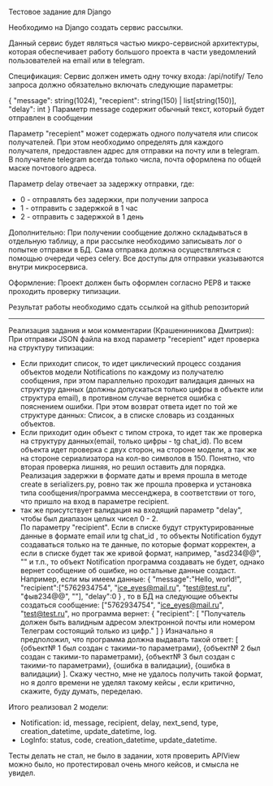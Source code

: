 Тестовое задание для Django

Необходимо на Django создать сервис рассылки.

Данный сервис будет являться частью микро-сервисной архитектуры, которая обеспечивает работу большого проекта в части
уведомлений пользователей на email или в telegram.

Спецификация:
Сервис должен иметь одну точку входа: /api/notify/
Тело запроса должно обязательно включать следующие параметры:

{
"message": string(1024),
"recepient": string(150) | list[string(150)],
"delay": int
}
Параметр message содержит обычный текст, который будет отправлен в сообщении

Параметр "recepient" может содержать одного получателя или список получателей.
При этом необходимо определять для каждого получателя, предоставлен адрес для отправки на почту или в telegram.
В получателе telegram всегда только числа, почта оформлена по общей маске почтового адреса.

Параметр delay отвечает за задержку отправки, где:

- 0 - отправлять без задержки, при получении запроса
- 1 - отправить с задержкой в 1 час
- 2 - отправить с задержкой в 1 день

Дополнительно:
При получении сообщение должно складываться в отдельную таблицу, а при рассылке необходимо записывать лог о попытке
отправки в БД. Сама отправка должна осуществляться с помощью очереди через celery.
Все доступы для отправки указываются внутри микросервиса.

Оформление:
Проект должен быть оформлен согласно PEP8 и также проходить проверку типизации.

Результат работы необходимо сдать ссылкой на github репозиторий

------------------------------------------------------------------------------------------------------------------------

Реализация задания и мои комментарии (Крашенинникова Дмитрия):
При отправки JSON файла на вход параметр "recepient" идет проверка на структуру типизации:

- Если приходит список, то идет циклический процесс создания объектов модели Notifications по каждому из получателю
  сообщения, при этом параллельно проходит валидация данных на структуру данных (должны допускаться только цифры в
  объекте
  или структура email),
  в противном случае вернется ошибка с пояснением ошибки. При этом возврат ответа идет по той же структуре данных:
  Список,
  а в списке словарь из созданных объектов.
- Если приходит один объект с типом строка, то идет так же проверка на структуру данных(email, только цифры - tg
  chat_id).
  По всем объекта идет проверка с двух сторон, на стороне модели, а так же на стороне сериализатора на кол-во символов
  в 150.
  Понятно, что вторая проверка лишняя, но решил оставить для порядка.
  Реализация задержки в формате даты и время прошла в методе create в serializers.py, ровно так же прошла проверка и
  установка типа сообщения/программа мессенджера, в соответствии от того, что пришло на вход в параметре recipient. 
- так же присутствует валидация на входящий параметр "delay", чтобы был диапазон целых чисел 0 - 2.  
По параметру "recipient". Если в списке будут структурированные данные в формате email или tg chat_id , то объекты Notification будут 
создаваться только на те данные, по которые формат корректен, а если в списке будет так же кривой формат, например, 
"asd234@@", "" и т.п., то объект Notification программа создавать не будет, однако вернет сообщение об ошибке, но остальные данные создаст. 
Например, если мы имеем данные:
{
    "message":"Hello, world!",
    "recipient":["5762934754", "ice_eyes@mail.ru", "test@test.ru", "фыв234@@", ""],
    "delay":0
}
, то в БД на следующие объекты создаться сообщение: ["5762934754", "ice_eyes@mail.ru", "test@test.ru", но программа вернет:
{
    "recipient": [
        "Получатель должен быть валидным адресом электронной почты или номером Телеграм состоящий только из цифр."
    ]
}
Изначально я предположил, что программа должна выдавать такой ответ:
[
{объект№ 1 был создан с такими-то параметрами}, 
{объект№ 2 был создан с такими-то параметрами}, 
{объект№ 3 был создан с такими-то параметрами}, 
{ошибка в валидации},
{ошибка в валидации}
].
Скажу честно, мне не удалось получить такой формат, но я долго времени не уделял такому кейсы , если критично,
скажите, буду думать, переделаю.

Итого реализовал 2 модели:
- Notification: id, message, recipient, delay, next_send, type, creation_datetime, update_datetime, log.
- LogInfo: status, code, creation_datetime, update_datetime.

Тесты делать не стал, не было в задании, хотя проверить APIView можно было, но протестировал очень много кейсов, и смысла 
не увидел.
